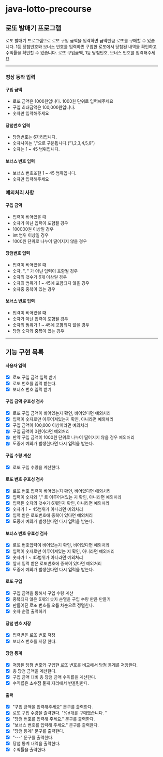 # java-lotto-precourse

## 로또 발매기 프로그램
로또 발매기 프로그램으로 로또 구입 금액을 입력하면 금액만큼 로또를 구매할 수 있습니다.
1등 당첨번호와 보너스 번호를 입력하면 구입한 로또에서 당첨된 내역을 확인하고 수익률을 확인할 수 있습니다.
로또 구입금액, 1등 당첨번호, 보너스 번호를 입력해주세요

---
### 정상 동작 입력
#### 구입 금액
- 로또 금액은 1000원입니다. 1000원 단위로 입력해주세요
- 구입 최대금액은 100,000원입니다.
- 숫자만 입력해주세요

#### 당첨번호 입력
- 당첨번호는 6자리입니다.
- 숫자사이는 ","으로 구분됩니다.("1,2,3,4,5,6")
- 숫자는 1 ~ 45 범위입니다.

#### 보너스 번호 입력
- 보너스 번호또한 1 ~ 45 범위입니다.
- 숫자만 입력해주세요

### 예외처리 사항
#### 구입 금액
- 입력이 비어있을 때
- 숫자가 아닌 입력이 포함될 경우
- 100000원 이상일 경우
- int 범위 이상일 경우
- 1000원 단위로 나누어 떨어지지 않을 경우

#### 당첨번호 입력
- 입력이 비어있을 때
- 숫자, ", " 가 아닌 입력이 포함될 경우
- 숫자의 갯수가 6개 이상일 경우
- 숫자의 범위가 1 ~ 45에 포함되지 않을 경우
- 숫자중 중복이 있는 경우

#### 보너스 번로 입력
- 입력이 비어있을 때
- 숫자가 아닌 입력이 포함될 경우
- 숫자의 범위가 1 ~ 45에 포함되지 않을 경우
- 당첨 숫자와 중복이 있는 경우

---
## 기능 구현 목록 
#### 사용자 입력
- [x] 로또 구입 금액 입력 받기
- [x] 로또 번호를 입력 받는다.
- [x] 보너스 번호 입력 받기
#### 구입 금액 유효성 검사
- [x] 로또 구입 금액이 비어있는지 확인, 비어있다면 예외처리
- [x] 입력이 숫자로만 이루어져있는지 확인, 아니라면 예외처리
- [x] 구입 금액이 100,000 이상이라면 예외처리
- [x] 구입 금액이 0원이라면 예외처리
- [x] 만약 구입 금액이 1000원 단위로 나누어 떨어지지 않을 경우 예외처리
- [x] 도중에 예외가 발생한다면 다시 입력을 받는다.
#### 구입 수량 계산
- [x] 로또 구입 수량을 계산한다.
#### 로또 번호 유효성 검사
- [x] 로또 번호 입력이 비어있는지 확인, 비어있다면 에외처리
- [x] 입력이 숫자와 "," 로 이루어져있는 지 확인, 아니라면 예외처리
- [x]  입력된 숫자의 갯수가 6개인지 확인, 아니라면 예외처리
- [x]  숫자가 1 ~ 45범위가 아니라면 예외처리
- [x] 입력 받은 로또번호에 중복이 있다면 예외처리
- [x] 도중에 예외가 발생한다면 다시 입력을 받는다.
#### 보너스 번호 유효성 검사
- [x] 로또 번호입력이 비어있는지 확인, 비어있다면 에외처리
- [x] 입력이 숫자로만 이루어져있는 지 확인, 아니라면 예외처리
- [x] 숫자가 1 ~ 45범위가 아니라면 예외처리
- [x] 앞서 입력 받은 로또번호에 중복이 있다면 예외처리
- [x] 도중에 예외가 발생한다면 다시 입력을 받는다.
#### 로또 구입
- [x] 구입 금액을 통해서 구입 수량 계산
- [x] 중복되지 않은 6개의 숫자 순열을 구입 수량 만큼 만들기
- [x] 만들어진 로또 번호를 오름 차순으로 정렬한다.
- [x] 숫자 순열 출력하기
#### 당첨 번호 저장
- [x] 입력받은 로또 번호 저장
- [x] 보너스 번호를 저장 한다.
#### 당첨 통계
- [x] 저장된 당첨 번호와 구입한 로또 번호를 비교해서 당첨 통계를 저장한다.
- [x] 총 당첨 금액을 계산한다.
- [x] 구입 금액 대비 총 당첨 금액 수익률을 계산한다.
- [x] 수익률은 소수점 둘째 자리에서 반올림한다.
#### 출력
- [x] "구입 금액을 입력해주세요" 문구를 출력한다.
- [x] 로또 구입 수량을 출력한다. "%d개를 구매했습니다. "
- [x] "당첨 번호를 입력해 주세요." 문구를 출력한다.
- [x] "보너스 번호를 입력해 주세요." 문구를 출력한다.
- [x] "당첨 통계" 문구를 출력한다.
- [x] "---" 문구를 출력한다.
- [x] 당첨 통계 내역을 출력한다.
- [x] 수익률을 출력한다.
